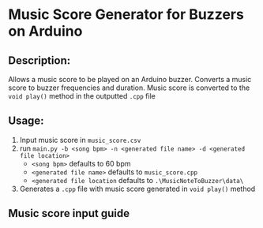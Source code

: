 # Music Score Generator for Buzzers on Arduino
## Description:
Allows a music score to be played on an Arduino buzzer. 
Converts a music score to buzzer frequencies and duration. Music score is converted to the
`void play()` method in the outputted `.cpp` file

## Usage:
1. Input music score in `music_score.csv`
2. run `main.py -b <song bpm> -n <generated file name> -d <generated file location>`
    - `<song bpm>` defaults to 60 bpm
    - `<generated file name>` defaults to `music_score.cpp`
    - `<generated file location` defaults to `.\MusicNoteToBuzzer\data\`
3. Generates a `.cpp` file with music score generated in `void play()` method

## Music score input guide
